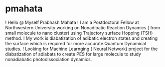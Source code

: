 # pmahata
! Hello 
@ Myself Prabhash Mahata 
! I am a Postdoctoral Fellow at Northwestern University working on Nonadibatic Reaction Dynamics ( from small molecule to nano cluster) using Trajectory surface Hopping (TSH) method.
! My work is diabatization of adibatic electron states and creating the surface which is required for more accurate Quantum Dynamical studies.
! Looking for Machine Learnging ( Neural Network)  project  for the diabatization of adiabats to create PES for large molecule to study nonadiabatic photodissociation dynamics. 
